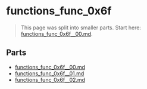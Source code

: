 # functions_func_0x6f

> This page was split into smaller parts. Start here: [functions_func_0x6f__00.md](functions_func_0x6f__00.md).

## Parts

- [functions_func_0x6f__00.md](functions_func_0x6f__00.md)
- [functions_func_0x6f__01.md](functions_func_0x6f__01.md)
- [functions_func_0x6f__02.md](functions_func_0x6f__02.md)
